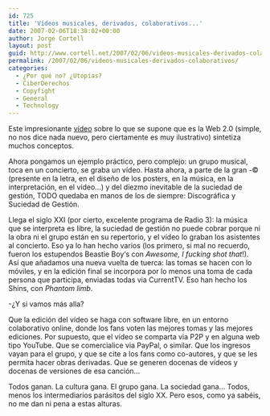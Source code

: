 ```yaml
---
id: 725
title: 'Ví­deos musicales, derivados, colaborativos...'
date: 2007-02-06T18:38:02+00:00
author: Jorge Cortell
layout: post
guid: http://www.cortell.net/2007/02/06/videos-musicales-derivados-colaborativos/
permalink: /2007/02/06/videos-musicales-derivados-colaborativos/
categories:
  - ¿Por qué no? ¿Utopías?
  - CiberDerechos
  - Copyfight
  - General
  - Technology
---
```

Este impresionante <a target="_blank" title="Web2.0 en YouTube" href="http://www.youtube.com/watch?v=6gmP4nk0EOE">ví­deo</a> sobre lo que se supone que es la Web 2.0 (simple, no nos dice nada nuevo, pero ciertamente es muy ilustrativo) sintetiza muchos conceptos.

Ahora pongamos un ejemplo práctico, pero complejo: un grupo musical, toca en un concierto, se graba un ví­deo. Hasta ahora, a parte de la gran -© (presente en la letra, en el diseño de los posters, en la música, en la interpretación, en el ví­deo...) y del diezmo inevitable de la suciedad de gestión, TODO quedaba en manos de los de siempre: Discográfica y Suciedad de Gestión.

Llega el siglo XXI (por cierto, excelente programa de Radio 3): la música que se interpreta es libre, la suciedad de gestión no puede cobrar porque ni la obra ni el grupo están en su repertorio, y el ví­deo lo graban los asistentes al concierto. Eso ya lo han hecho varios (los primero, si mal no recuerdo, fueron los estupendos Beastie Boy‘s con _Awesome, I fucking shot that_!). Así­ que añadamos una nueva vuelta de tuerca: las tomas se hacen con lo móviles, y en la edición final se incorpora por lo menos una toma de cada persona que participa, enviadas todas via CurrentTV. Eso han hecho los Shins, con _Phantom limb_.
  
-¿Y si vamos más alla?

Que la edición del ví­deo se haga con software libre, en un entorno colaborativo online, donde los fans voten las mejores tomas y las mejores ediciones. Por supuesto, que el ví­deo se comparta via P2P y en alguna web tipo YouTube. Que se comercialice via PayPal, o similar. Que los ingresos vayan para el grupo, y que se cite a los fans como co-autores, y que se les permita hacer obras derivadas. Que se generen docenas de ví­deos y docenas de versiones de esa canción...
  
Todos ganan. La cultura gana. El grupo gana. La sociedad gana... Todos, menos los intermediarios parásitos del siglo XX. Pero esos, como ya sabéis, no me dan ni pena a estas alturas.